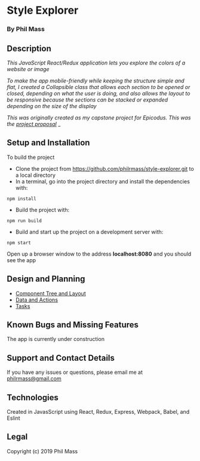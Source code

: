 # Style Explorer

### By **Phil Mass**

## Description

_This JavaScript React/Redux application lets you explore the colors of a website or image_

_To make the app mobile-friendly while keeping the structure simple and flat, I created a Collapsible class that allows each section to be opened or closed, depending on what the user is doing, and also allows the layout to be responsive because the sections can be stacked or expanded depending on the size of the display_

_This was originally created as my capstone project for Epicodus. This was the [project proposal](docs/proposal.md)_
_

## Setup and Installation

To build the project
* Clone the project from https://github.com/philrmass/style-explorer.git to a local directory
* In a terminal, go into the project directory and install the dependencies with:
```console
npm install
```
* Build the project with:
```console
npm run build 
```
* Build and start up the project on a development server with:
```console
npm start
```
Open up a browser window to the address **localhost:8080** and you should see the app

## Design and Planning

* [Component Tree and Layout](docs/components.md)
* [Data and Actions](docs/data.md)
* [Tasks](docs/tasks.md)

## Known Bugs and Missing Features

The app is currently under construction

## Support and Contact Details

If you have any issues or questions, please email me at philrmass@gmail.com

## Technologies

Created in JavasScript using React, Redux, Express, Webpack, Babel, and Eslint

## Legal

Copyright (c) 2019 Phil Mass
